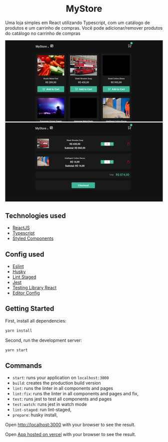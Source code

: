 <h1 align="center">MyStore</h1>
<p>
Uma loja simples em React utilizando Typescript, com um catálogo de produtos e um carrinho de compras. Você pode adicionar/remover produtos do catálogo no carrinho de compras
</p>

![Home](./screens/home.png) 
![Cart](./screens/cart.png) 



## Technologies used
  - [ReactJS](https://pt-br.reactjs.org/)
  - [Typescript](https://www.typescriptlang.org)
  - [Styled Components](https://www.styled-components.com)

## Config used
  - [Eslint](https://eslint.org)
  - [Husky](https://typicode.github.io/husky/#/)
  - [Lint Staged](https://github.com/okonet/lint-staged)
  - [Jest](https://jestjs.io)
  - [Testing Library React](https://testing-library.com/docs/react-testing-library/intro/)
  - [Editor Config](https://editorconfig.org/)

## Getting Started

First, install all dependencies:

```bash
yarn install
```

Second, run the development server:

```bash
yarn start
```

## Commands

- `start`: runs your application on `localhost:3000`
- `build`: creates the production build version
- `lint`: runs the linter in all components and pages
- `lint:fix`: runs the linter in all components and pages and fix,
- `test`: runs jest to test all components and pages
- `test:watch`: runs jest in watch mode
- `lint-staged`: run lint-staged,
- `prepare`: husky install,

Open [http://localhost:3000](http://localhost:3000) with your browser to see the result.


Open [App hosted on vercel](https://my-trips-wheat.vercel.app) with your browser to see the result.

